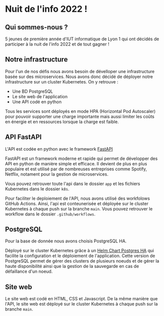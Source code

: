 # Nuit de l'info 2022 !

## Qui sommes-nous ?
5 jeunes de première année d'IUT informatique de Lyon 1 qui ont décidés de participer à la nuit de l'info 2022 et de tout 
gagner !

## Notre infrastructure
Pour l'un de nos défis nous avons besoin de dévelloper une infrastructure basée sur des microservices.
Nous avons donc décidé de déployer notre infrastructure sur un cluster Kubernetes.
On y retrouve :
- Une BD PostgreSQL
- Le site web de l'application
- Une API codé en python

Tous les services sont déployés en mode HPA (Horizontal Pod Autoscaler) pour pouvoir supporter une charge importante
mais aussi limiter les coûts en énergie et en ressources lorsque la charge est faible.

## API FastAPI
L'API est codée en python avec le framework [FastAPI](https://fastapi.tiangolo.com/)

FastAPI est un framework moderne et rapide qui permet de développer des API en python de manière simple et efficace.
Il devient de plus en plus populaire et est utilisé par de nombreuses entreprises comme Spotify, Netflix, notament pour
la gestion de microservices.


Vous pouvez retrouver toute l'api dans le dossier `app` et les fichiers Kubernetes dans le dossier `k8s`.

Pour faciliter le deploiement de l'API, nous avons utilisé des workfolows GitHub Actions.
Ainsi, l'api est conteunerisée et déployée sur le cluster Kubernetes à chaque push sur la branche `main`.
Vous pouvez retrouver le workflow dans le dossier `.github/workflows`.

## PostgreSQL
Pour la base de donnée nous avons choisis PostgreSQL HA.

Déployé sur le cluster Kubernetes grâce à un [Helm Chart Postgres HA](https://github.com/bitnami/charts/tree/main/bitnami/postgresql-ha) 
qui facilite la configuration et le déploiement de l'application. 
Cette version de PostgreSQL permet de gérer des clusters de plusieurs noeuds et de gérer la haute disponibilité ainsi 
que la gestion de la sauvegarde en cas de défaillance d'un noeud. 

## Site web
Le site web est codé en HTML, CSS et Javascript.
De la même manière que l'API, le site web est déployé sur le cluster Kubernetes à chaque push sur la branche `main`.
